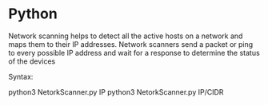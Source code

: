 # Python

Network scanning helps to detect all the active hosts on a network and maps them to their IP addresses. Network scanners send a packet or ping to every possible IP address and wait for a response to determine the status of the devices

Syntax:

python3 NetorkScanner.py IP
python3 NetorkScanner.py IP/CIDR
